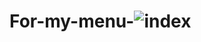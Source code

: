 # For-my-menu-![index](https://github.com/user-attachments/assets/0f03bde0-24b3-4af6-98ac-1e706088ac87)
